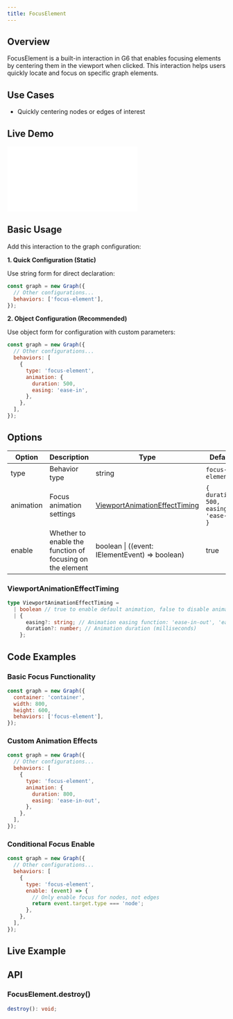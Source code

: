 ```yaml
---
title: FocusElement
---
```


## Overview

FocusElement is a built-in interaction in G6 that enables focusing elements by centering them in the viewport when clicked. This interaction helps users quickly locate and focus on specific graph elements.

## Use Cases

- Quickly centering nodes or edges of interest

## Live Demo

<embed src="@/common/api/behaviors/focus-element.md"></embed>

## Basic Usage

Add this interaction to the graph configuration:

**1. Quick Configuration (Static)**

Use string form for direct declaration:

```javascript
const graph = new Graph({
  // Other configurations...
  behaviors: ['focus-element'],
});
```

**2. Object Configuration (Recommended)**

Use object form for configuration with custom parameters:

```javascript
const graph = new Graph({
  // Other configurations...
  behaviors: [
    {
      type: 'focus-element',
      animation: {
        duration: 500,
        easing: 'ease-in',
      },
    },
  ],
});
```

## Options

| Option    | Description                                               | Type                                                            | Default                                | Required |
| --------- | --------------------------------------------------------- | --------------------------------------------------------------- | -------------------------------------- | -------- |
| type      | Behavior type                                             | string                                                          | `focus-element`                        | ✓        |
| animation | Focus animation settings                                  | [ViewportAnimationEffectTiming](#viewportanimationeffecttiming) | `{ duration: 500, easing: 'ease-in' }` |          |
| enable    | Whether to enable the function of focusing on the element | boolean \| ((event: IElementEvent) => boolean)                  | true                                   |          |

### ViewportAnimationEffectTiming

```typescript
type ViewportAnimationEffectTiming =
  | boolean // true to enable default animation, false to disable animation
  | {
      easing?: string; // Animation easing function: 'ease-in-out', 'ease-in', 'ease-out', 'linear'
      duration?: number; // Animation duration (milliseconds)
    };
```

## Code Examples

### Basic Focus Functionality

```javascript
const graph = new Graph({
  container: 'container',
  width: 800,
  height: 600,
  behaviors: ['focus-element'],
});
```

### Custom Animation Effects

```javascript
const graph = new Graph({
  // Other configurations...
  behaviors: [
    {
      type: 'focus-element',
      animation: {
        duration: 800,
        easing: 'ease-in-out',
      },
    },
  ],
});
```

### Conditional Focus Enable

```javascript
const graph = new Graph({
  // Other configurations...
  behaviors: [
    {
      type: 'focus-element',
      enable: (event) => {
        // Only enable focus for nodes, not edges
        return event.target.type === 'node';
      },
    },
  ],
});
```

## Live Example

<Playground path="behavior/focus/demo/basic.js" rid="focus-element"></Playground>

## API

### FocusElement.destroy()

```typescript
destroy(): void;
```

